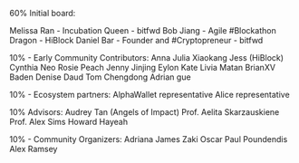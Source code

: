 60% Initial board: 

Melissa Ran - Incubation Queen - bitfwd
Bob Jiang - Agile #Blockathon Dragon - HiBlock
Daniel Bar - Founder and #Cryptopreneur - bitfwd


10% - Early Community Contributors: 
Anna
Julia 
Xiaokang
Jess (HiBlock)
Cynthia 
Neo
Rosie Peach
Jenny Jinjing
Eylon
Kate
Livia
Matan
BrianXV
Baden
Denise
Daud
Tom
Chengdong
Adrian gue

10% - Ecosystem partners: 
AlphaWallet representative
Alice representative

10% Advisors: 
Audrey Tan (Angels of Impact)
Prof. Aelita Skarzauskiene 
Prof. Alex Sims 
Howard Hayeah

10% - Community Organizers:
Adriana
James Zaki
Oscar
Paul Poundendis
Alex Ramsey
